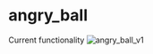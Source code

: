 # angry_ball
Current functionality
![angry_ball_v1](https://github.com/kostyastrong/angry-ball/assets/69136524/9e1c83ba-c0db-4c2c-92fb-d30e7ff17432)
